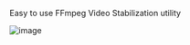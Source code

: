 Easy to use FFmpeg Video Stabilization utility

![image](https://github.com/user-attachments/assets/afcd51d4-1664-45d7-bdbf-4b08d707ae40)

